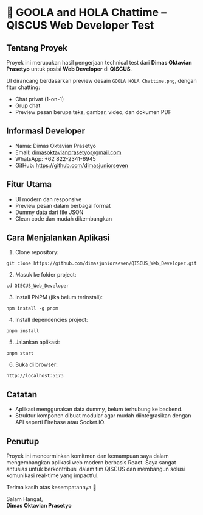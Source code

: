 # 💬 GOOLA and HOLA Chattime – QISCUS Web Developer Test

## Tentang Proyek

Proyek ini merupakan hasil pengerjaan technical test dari **Dimas Oktavian Prasetyo** untuk posisi **Web Developer** di **QISCUS**.

UI dirancang berdasarkan preview desain `GOOLA HOLA Chattime.png`, dengan fitur chatting:
- Chat privat (1-on-1)
- Grup chat
- Preview pesan berupa teks, gambar, video, dan dokumen PDF

## Informasi Developer

- Nama: Dimas Oktavian Prasetyo  
- Email: dimasoktavianprasetyo@gmail.com  
- WhatsApp: +62 822-2341-6945  
- GitHub: https://github.com/dimasjuniorseven

## Fitur Utama

- UI modern dan responsive
- Preview pesan dalam berbagai format
- Dummy data dari file JSON
- Clean code dan mudah dikembangkan

## Cara Menjalankan Aplikasi

1. Clone repository:

`git clone https://github.com/dimasjuniorseven/QISCUS_Web_Developer.git`

2. Masuk ke folder project:

`cd QISCUS_Web_Developer`

3. Install PNPM (jika belum terinstall):

`npm install -g pnpm`

4. Install dependencies project:

`pnpm install`

5. Jalankan aplikasi:

`pnpm start`

6. Buka di browser:

`http://localhost:5173`

## Catatan

- Aplikasi menggunakan data dummy, belum terhubung ke backend.
- Struktur komponen dibuat modular agar mudah diintegrasikan dengan API seperti Firebase atau Socket.IO.

## Penutup

Proyek ini mencerminkan komitmen dan kemampuan saya dalam mengembangkan aplikasi web modern berbasis React. Saya sangat antusias untuk berkontribusi dalam tim QISCUS dan membangun solusi komunikasi real-time yang impactful.

Terima kasih atas kesempatannya 🙏

Salam Hangat,  
**Dimas Oktavian Prasetyo**
